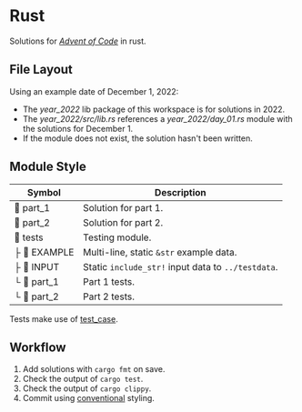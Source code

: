 # Rust

Solutions for *[Advent of Code](https://adventofcode.com)* in rust.

## File Layout

Using an example date of December 1, 2022:

* The *year_2022* lib package of this workspace is for solutions in 2022.
* The *year_2022/src/lib.rs* references a *year_2022/day_01.rs* module with the solutions for December 1.
* If the module does not exist, the solution hasn't been written.

## Module Style

|Symbol|Description|
|------|-----------|
| part_1|Solution for part 1.|
| part_2|Solution for part 2.|
| tests|Testing module.|
|├  EXAMPLE|Multi-line, static `&str` example data.|
|├  INPUT|Static `include_str!` input data to `../testdata`.|
|└  part_1|Part 1 tests.|
|└  part_2|Part 2 tests.|

Tests make use of [test_case](https://docs.rs/test-case/latest/test_case/).

## Workflow

1. Add solutions with `cargo fmt` on save.
1. Check the output of `cargo test`.
1. Check the output of `cargo clippy`.
1. Commit using [conventional](https://www.conventionalcommits.org/en/v1.0.0/) styling.
